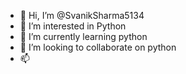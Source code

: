 - 👋 Hi, I’m @SvanikSharma5134
- 👀 I’m interested in Python
- 🌱 I’m currently learning python
- 💞️ I’m looking to collaborate on python
- 📫 

<!---
SvanikSharma5134/SvanikSharma5134 is a ✨ special ✨ repository because its `README.md` (this file) appears on your GitHub profile.
You can click the Preview link to take a look at your changes.
--->
